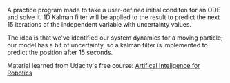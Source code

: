 A practice program made to take a user-defined initial conditon for an ODE and solve it. 1D Kalman filter will be applied to the result to predict the next 15 
iterations of the independent variable with uncertainty values.

The idea is that we've identified our system dynamics for a moving particle; our model has a bit of uncertainty, so a kalman filter is implemented to predict the position after 15 seconds. 

Material learned from Udacity's free course: [Artifical Inteligence for Robotics](https://classroom.udacity.com/courses/cs373)

